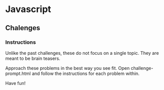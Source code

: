 # Javascript

## Chalenges

### Instructions

Unlike the past challenges, these do not focus on a single topic. They are meant to be brain teasers.

Approach these problems in the best way you see fit. Open challenge-prompt.html and follow the instructions for each problem within.

Have fun!